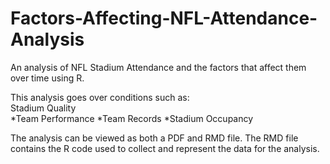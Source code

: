 # Factors-Affecting-NFL-Attendance-Analysis
An analysis of NFL Stadium Attendance and the factors that affect them over time using R.

This analysis goes over conditions such as:
<br>Stadium Quality<br>
*Team Performance
*Team Records
*Stadium Occupancy

The analysis can be viewed as both a PDF and RMD file. The RMD file contains the R code used to collect and represent the data for the analysis.
